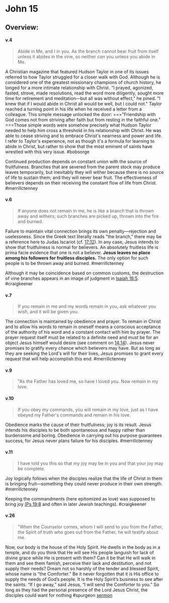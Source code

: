 # John 15

## Overview:


#### v.4
>Abide in Me, and I in you. As the branch cannot bear fruit from itself unless it abides in the vine, so neither _can_ you unless you abide in Me.

A Christian magazine that featured Hudson Taylor in one of its issues referred to how Taylor struggled for a closer walk with God. Although he is considered one of the greatest missionary champions of church history, he longed for a more intimate relationship with Christ. "I prayed, agonized, fasted, strove, made resolutions, read the word more diligently, sought more time for retirement and meditation—but all was without effect," he pined. "I knew that if I would abide in Christ all would be well, but I could not." Taylor reached a turning point in his life when he received a letter from a colleague. This simple message unlocked the door: ==="Friendship with God comes not from striving after faith but from resting in the faithful one." ===Those simple words were somehow precisely what Hudson Taylor needed to help him cross a threshold in his relationship with Christ. He was able to cease striving and to embrace Christ's nearness and power and life. I refer to Taylor's experience, not as though it's a formula for learning to abide in Christ, but rather to show that the most eminent of saints have wrestled with this very issue.
#bobsorge 

Continued production depends on constant union with the source of fruitfulness. Branches that are severed from the parent stock may produce leaves temporarily, but inevitably they will wither because there is no source of life to sustain them; and they will never bear fruit. The effectiveness of believers depends on their receiving the constant flow of life from Christ.
#merrillctenney

#### v.6
>If anyone does not remain in me, he is like a branch that is thrown away and withers; such branches are picked up, thrown into the fire and burned.

Failure to maintain vital connection brings its own penalty—rejection and uselessness. Since the Greek text literally reads "the branch," there may be a reference here to Judas Iscariot (cf. [17:12](John17#v.12)). In any case, Jesus intends to show that fruitfulness is normal for believers. An absolutely fruitless life is prima facie evidence that one is not a believer. **Jesus leaves no place among his followers for fruitless disciples.** The only option for such people is to be thrown away and burned.
#merrillctenney 

Although it may be coincidence based on common customs, the destruction of vine branches appears in an image of judgment in [Isaiah 18:5](Isaiah18#v.5).
#craigkeener 

#### v.7
>If you remain in me and my words remain in you, ask whatever you wish, and it will be given you.

The connection is maintained by obedience and prayer. To remain in Christ and to allow his words to remain in oneself means a conscious acceptance of the authority of his word and a constant contact with him by prayer. The prayer request itself must be related to a definite need and must be for an object Jesus himself would desire (see comment on [14:14](John14#v.14)). Jesus never promises to gratify every chance which believers may have. But as long as they are seeking the Lord's will for their lives, Jesus promises to grant every request that will help accomplish this end.
#merrillctenney 

#### v.9
>"As the Father has loved me, so have I loved you. Now remain in my love.

#### v.10
>If you obey my commands, you will remain in my love, just as I have obeyed my Father's commands and remain in his love.

Obedience marks the cause of their fruitfulness; joy is its result. Jesus intends his disciples to be both spontaneous and happy rather than burdensome and boring. Obedience in carrying out his purpose guarantees success, for Jesus never plans failure for his disciples.
#merrillctenney 

#### v.11
>I have told you this so that my joy may be in you and that your joy may be complete.

Joy logically follows when the disciples realize that the life of Christ in them is bringing fruit—something they could never produce in their own strength.
#merrillctenney 

Keeping the commandments (here epitomized as love) was supposed to bring joy [(Ps 19:8](Psalm19#v.8) and often in later Jewish teachings).
#craigkeener 

#### v.26
>"When the Counselor comes, whom I will send to you from the Father, the Spirit of truth who goes out from the Father, he will testify about me.

Now, our body is the house of the Holy Spirit. He dwells in the body as in a temple, and do you think that He will see His people languish for lack of divine grace while He is present with them? Can it be that He will walk in them and see them famish, perceive their lack and destitution, and not supply their needs? Dream not so harshly of the tender and blessed Spirit, whose name is “the Comforter.” Be it never forgotten that it is His office to supply the needs of God’s people. It is the Holy Spirit’s business to see after the saints. “If I go away,” said Jesus, “I will send the Comforter to you.” So long as they had the personal presence of the Lord Jesus Christ, the disciples could want for nothing
#spurgeon [sermon](https://www.spurgeongems.org/sermon/chs537.pdf)

